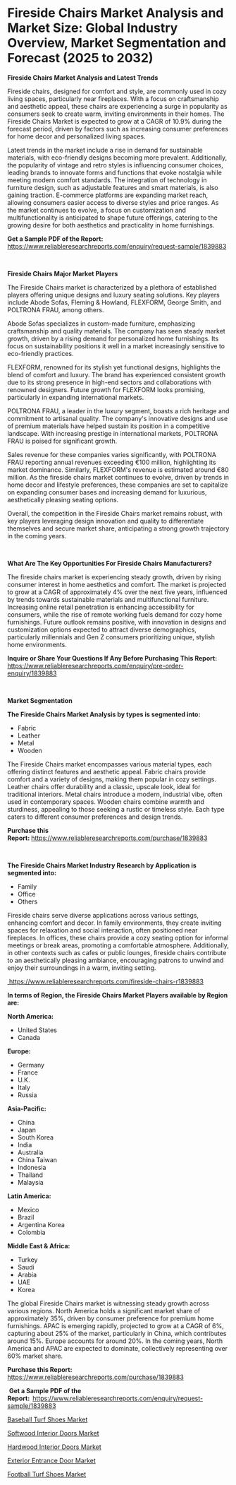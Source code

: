 <p><h1>Fireside Chairs Market Analysis and Market Size: Global Industry Overview, Market Segmentation and Forecast (2025 to 2032)</h1></p><p><strong>Fireside Chairs Market Analysis and Latest Trends</strong></p>
<p><p>Fireside chairs, designed for comfort and style, are commonly used in cozy living spaces, particularly near fireplaces. With a focus on craftsmanship and aesthetic appeal, these chairs are experiencing a surge in popularity as consumers seek to create warm, inviting environments in their homes. The Fireside Chairs Market is expected to grow at a CAGR of 10.9% during the forecast period, driven by factors such as increasing consumer preferences for home decor and personalized living spaces.</p><p>Latest trends in the market include a rise in demand for sustainable materials, with eco-friendly designs becoming more prevalent. Additionally, the popularity of vintage and retro styles is influencing consumer choices, leading brands to innovate forms and functions that evoke nostalgia while meeting modern comfort standards. The integration of technology in furniture design, such as adjustable features and smart materials, is also gaining traction. E-commerce platforms are expanding market reach, allowing consumers easier access to diverse styles and price ranges. As the market continues to evolve, a focus on customization and multifunctionality is anticipated to shape future offerings, catering to the growing desire for both aesthetics and practicality in home furnishings.</p></p>
<p><strong>Get a Sample PDF of the Report:&nbsp;</strong> <a href="https://www.reliableresearchreports.com/enquiry/request-sample/1839883?utm_campaign=113&utm_medium=2&utm_source=Github&utm_content=ia&utm_term=07022025&utm_id=fireside-chairs">https://www.reliableresearchreports.com/enquiry/request-sample/1839883</a></p>
<p>&nbsp;</p>
<p><strong>Fireside Chairs Major Market Players</strong></p>
<p><p>The Fireside Chairs market is characterized by a plethora of established players offering unique designs and luxury seating solutions. Key players include Abode Sofas, Fleming & Howland, FLEXFORM, George Smith, and POLTRONA FRAU, among others.</p><p>Abode Sofas specializes in custom-made furniture, emphasizing craftsmanship and quality materials. The company has seen steady market growth, driven by a rising demand for personalized home furnishings. Its focus on sustainability positions it well in a market increasingly sensitive to eco-friendly practices.</p><p>FLEXFORM, renowned for its stylish yet functional designs, highlights the blend of comfort and luxury. The brand has experienced consistent growth due to its strong presence in high-end sectors and collaborations with renowned designers. Future growth for FLEXFORM looks promising, particularly in expanding international markets.</p><p>POLTRONA FRAU, a leader in the luxury segment, boasts a rich heritage and commitment to artisanal quality. The company's innovative designs and use of premium materials have helped sustain its position in a competitive landscape. With increasing prestige in international markets, POLTRONA FRAU is poised for significant growth.</p><p>Sales revenue for these companies varies significantly, with POLTRONA FRAU reporting annual revenues exceeding €100 million, highlighting its market dominance. Similarly, FLEXFORM's revenue is estimated around €80 million. As the fireside chairs market continues to evolve, driven by trends in home decor and lifestyle preferences, these companies are set to capitalize on expanding consumer bases and increasing demand for luxurious, aesthetically pleasing seating options.</p><p>Overall, the competition in the Fireside Chairs market remains robust, with key players leveraging design innovation and quality to differentiate themselves and secure market share, anticipating a strong growth trajectory in the coming years.</p></p>
<p>&nbsp;</p>
<p><strong>What Are The Key Opportunities For Fireside Chairs Manufacturers?</strong></p>
<p><p>The fireside chairs market is experiencing steady growth, driven by rising consumer interest in home aesthetics and comfort. The market is projected to grow at a CAGR of approximately 4% over the next five years, influenced by trends towards sustainable materials and multifunctional furniture. Increasing online retail penetration is enhancing accessibility for consumers, while the rise of remote working fuels demand for cozy home furnishings. Future outlook remains positive, with innovation in designs and customization options expected to attract diverse demographics, particularly millennials and Gen Z consumers prioritizing unique, stylish home environments.</p></p>
<p><strong>Inquire or Share Your Questions If Any Before Purchasing This Report:</strong> <a href="https://www.reliableresearchreports.com/enquiry/pre-order-enquiry/1839883?utm_campaign=113&utm_medium=2&utm_source=Github&utm_content=ia&utm_term=07022025&utm_id=fireside-chairs">https://www.reliableresearchreports.com/enquiry/pre-order-enquiry/1839883</a></p>
<p>&nbsp;</p>
<p><strong>Market Segmentation</strong></p>
<p><strong>The Fireside Chairs Market Analysis by types is segmented into:</strong></p>
<p><ul><li>Fabric</li><li>Leather</li><li>Metal</li><li>Wooden</li></ul></p>
<p><p>The Fireside Chairs market encompasses various material types, each offering distinct features and aesthetic appeal. Fabric chairs provide comfort and a variety of designs, making them popular in cozy settings. Leather chairs offer durability and a classic, upscale look, ideal for traditional interiors. Metal chairs introduce a modern, industrial vibe, often used in contemporary spaces. Wooden chairs combine warmth and sturdiness, appealing to those seeking a rustic or timeless style. Each type caters to different consumer preferences and design trends.</p></p>
<p><strong>Purchase this Report:&nbsp;</strong><a href="https://www.reliableresearchreports.com/purchase/1839883?utm_campaign=113&utm_medium=2&utm_source=Github&utm_content=ia&utm_term=07022025&utm_id=fireside-chairs">https://www.reliableresearchreports.com/purchase/1839883</a></p>
<p>&nbsp;</p>
<p><strong>The Fireside Chairs Market Industry Research by Application is segmented into:</strong></p>
<p><ul><li>Family</li><li>Office</li><li>Others</li></ul></p>
<p><p>Fireside chairs serve diverse applications across various settings, enhancing comfort and decor. In family environments, they create inviting spaces for relaxation and social interaction, often positioned near fireplaces. In offices, these chairs provide a cozy seating option for informal meetings or break areas, promoting a comfortable atmosphere. Additionally, in other contexts such as cafes or public lounges, fireside chairs contribute to an aesthetically pleasing ambiance, encouraging patrons to unwind and enjoy their surroundings in a warm, inviting setting.</p></p>
<p><a href="https://www.reliableresearchreports.com/fireside-chairs-r1839883?utm_campaign=113&utm_medium=2&utm_source=Github&utm_content=ia&utm_term=07022025&utm_id=fireside-chairs">&nbsp;https://www.reliableresearchreports.com/fireside-chairs-r1839883</a></p>
<p><strong>In terms of Region, the Fireside Chairs Market Players available by Region are:</strong></p>
<p>
    <p> <strong> North America: </strong>
        <ul>
            <li>United States</li>
            <li>Canada</li>
        </ul>
        </p> 
    <p> <strong> Europe: </strong>
        <ul>
            <li>Germany</li>
            <li>France</li>
            <li>U.K.</li>
            <li>Italy</li>
            <li>Russia</li>
        </ul>
        </p> 
    <p> <strong> Asia-Pacific: </strong>
        <ul>
            <li>China</li>
            <li>Japan</li>
            <li>South Korea</li>
            <li>India</li>
            <li>Australia</li>
            <li>China Taiwan</li>
            <li>Indonesia</li>
            <li>Thailand</li>
            <li>Malaysia</li>
        </ul>
        </p> 
    <p> <strong> Latin America: </strong>
        <ul>
            <li>Mexico</li>
            <li>Brazil</li>
            <li>Argentina Korea</li>
            <li>Colombia</li>
        </ul>
        </p> 
    <p> <strong> Middle East & Africa: </strong>
        <ul>
            <li>Turkey</li>
            <li>Saudi</li>
            <li>Arabia</li>
            <li>UAE</li>
            <li>Korea</li>
        </ul>
    </p>
    </p>
<p><p>The global Fireside Chairs market is witnessing steady growth across various regions. North America holds a significant market share of approximately 35%, driven by consumer preference for premium home furnishings. APAC is emerging rapidly, projected to grow at a CAGR of 6%, capturing about 25% of the market, particularly in China, which contributes around 15%. Europe accounts for around 20%. In the coming years, North America and APAC are expected to dominate, collectively representing over 60% market share. </p></p>
<p><strong>Purchase this Report: </strong><a href="https://www.reliableresearchreports.com/purchase/1839883?utm_campaign=113&utm_medium=2&utm_source=Github&utm_content=ia&utm_term=07022025&utm_id=fireside-chairs">https://www.reliableresearchreports.com/purchase/1839883</a></p>
<p>&nbsp;<strong>Get a Sample PDF of the Report:&nbsp;&nbsp;</strong><a href="https://www.reliableresearchreports.com/enquiry/request-sample/1839883?utm_campaign=113&utm_medium=2&utm_source=Github&utm_content=ia&utm_term=07022025&utm_id=fireside-chairs">https://www.reliableresearchreports.com/enquiry/request-sample/1839883</a></p>
<p><strong></strong></p>
<p><p><a href="https://github.com/ajatawlasta/Market-Research-Report-List-1/blob/main/baseball-turf-shoes-market.md?utm_campaign=113&utm_medium=2&utm_source=Github&utm_content=ia&utm_term=07022025&utm_id=fireside-chairs">Baseball Turf Shoes Market</a></p><p><a href="https://github.com/chikenmhamdi/Market-Research-Report-List-1/blob/main/softwood-interior-doors-market.md?utm_campaign=113&utm_medium=2&utm_source=Github&utm_content=ia&utm_term=07022025&utm_id=fireside-chairs">Softwood Interior Doors Market</a></p><p><a href="https://github.com/benhaeneye/Market-Research-Report-List-1/blob/main/hardwood-interior-doors-market.md?utm_campaign=113&utm_medium=2&utm_source=Github&utm_content=ia&utm_term=07022025&utm_id=fireside-chairs">Hardwood Interior Doors Market</a></p><p><a href="https://github.com/mriwacraane/Market-Research-Report-List-1/blob/main/exterior-entrance-door-market.md?utm_campaign=113&utm_medium=2&utm_source=Github&utm_content=ia&utm_term=07022025&utm_id=fireside-chairs">Exterior Entrance Door Market</a></p><p><a href="https://github.com/semiensamuel72378/Market-Research-Report-List-1/blob/main/football-turf-shoes-market.md?utm_campaign=113&utm_medium=2&utm_source=Github&utm_content=ia&utm_term=07022025&utm_id=fireside-chairs">Football Turf Shoes Market</a></p></p>